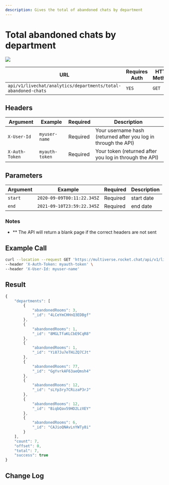 ```yaml
---
description: Gives the total of abandoned chats by department
---
```


# Total abandoned chats by department

![](../../../../../../.gitbook/assets/enterprise.jpg)

| URL                                                           | Requires Auth | HTTP Method |
| ------------------------------------------------------------- | ------------- | ----------- |
| `api/v1/livechat/analytics/departments/total-abandoned-chats` | `YES`         | `GET`       |

## Headers

| Argument       | Example        | Required | Description                                                    |
| -------------- | -------------- | -------- | -------------------------------------------------------------- |
| `X-User-Id`    | `myuser-name`  | Required | Your username hash (returned after you log in through the API) |
| `X-Auth-Token` | `myauth-token` | Required | Your token (returned after you log in through the API)         |

## Parameters

| Argument | Example                    | Required | Description |
| -------- | -------------------------- | -------- | ----------- |
| `start`  | `2020-09-09T00:11:22.345Z` | Required | start date  |
| `end`    | `2021-09-10T23:59:22.345Z` | Required | end date    |

### Notes

* \*\* The API will return a blank page if the correct headers are not sent

## Example Call

```bash
curl --location --request GET 'https://multiverse.rocket.chat/api/v1/livechat/analytics/departments/total-abandoned-chats?start=2020-09-10T23:59:22.345Z&end=2021-09-10T23:59:22.345Z' \
--header 'X-Auth-Token: myauth-token' \
--header 'X-User-Id: myuser-name'
```

## Result

```javascript
{
    "departments": [
        {
            "abandonedRooms": 3,
            "_id": "4LCeYmCHHnQ3EDBgf"
        },
        {
            "abandonedRooms": 1,
            "_id": "8MGLTfaKLCbE9CqR8"
        },
        {
            "abandonedRooms": 1,
            "_id": "Yi87Ju7eTHiZQ7CJt"
        },
        {
            "abandonedRooms": 77,
            "_id": "GgYvrkAF63aeQmsh4"
        },
        {
            "abandonedRooms": 12,
            "_id": "sLYp3ry7CRizaP3rJ"
        },
        {
            "abandonedRooms": 12,
            "_id": "BiqbQav59HD2LzXEY"
        },
        {
            "abandonedRooms": 6,
            "_id": "CAJioQNAvLnYWTy8i"
        }
    ],
    "count": 7,
    "offset": 0,
    "total": 7,
    "success": true
}
```

## Change Log
